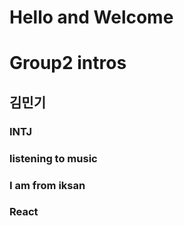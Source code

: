# Hello and Welcome

<h1>Group2 intros</h1>
<h2> 김민기 </h2>

<h3>INTJ</h3>
<h3>listening to music</h3>
<h3>I am from iksan</h3>
<h3>React</h3>
<h3></h3>
